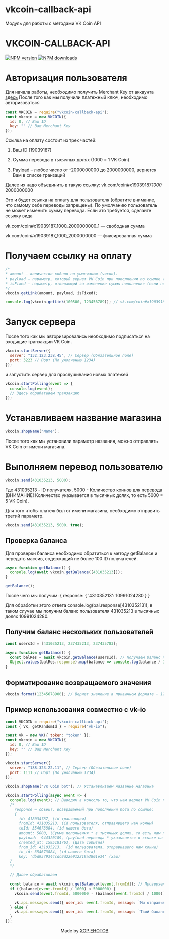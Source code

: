 # vkcoin-callback-api

Модуль для работы с методами VK Coin API

<p align="center">
  <h1>VKCOIN-CALLBACK-API</h1>
  <a href="https://www.npmjs.com/package/vkcoin-callback-api"><img src="https://img.shields.io/npm/v/vkcoin-callback-api.svg?style=flat-square" alt="NPM version"></a>
  <a href="https://www.npmjs.com/package/vkcoin-callback-api"><img src="https://img.shields.io/npm/dt/vkcoin-callback-api.svg?style=flat-square" alt="NPM downloads"></a>
</p>

# Авторизация пользователя

<p>
Для начала работы, необходимо получить Merchant Key от аккаунта <a href="https://vk.com/@hs-marchant-api">здесь</a>
После того как мы получили платежный ключ, необходимо авторизоваться
</p>

```js
const VKCOIN = require("vkcoin-callback-api");
const vkcoin = new VKCOIN({
  id: 0, // Ваш ID
  key: "" // Ваш Merchant Key
});
```

Ссылка на оплату состоит из трех частей:

1. Ваш ID (19039187)

2. Сумма перевода в тысячных долях (1000 = 1 VK Coin)

3. Payload – любое число от -2000000000 до 2000000000, вернется Вам в списке транзаций

Далее их надо объединить в такую ссылку: vk.com/coin#x19039187*1000* 2000000000

Это и будет ссылка на оплату для пользователя (обратите внимание, что самому себе переводы запрещены). По умолчанию пользователь не может изменить сумму перевода. Если это требуется, сделайте ссылку вида

vk.com/coin#x19039187_1000_2000000000_1 — свободная сумма

vk.com/coin#x19039187_1000_2000000000 — фиксированная сумма

# Получаем ссылку на оплату

```js
/*
* amount — количество койнов по умолчанию (число).
* payload — параметр, который вернет VK Coin при пополнении по ссылке (число от -2000000000 до 2000000000).
* isFixed — параметр, отвечающий за изменение суммы пополнения (если поставить true то сумму можно будет менять, не ставьте, если нужна фиксированная сумма).
*/
vkcoin.getLink(amount, payload, isFixed);

console.log(vkcoin.getLink(100500, 123456789)); // vk.com/coin#x19039187_100500_123456789
```

# Запуск сервера

После того как мы авторизировались необходимо подписаться на входящие транзакции VK Coin.

```js
vkcoin.startServer({
  server: "132.123.238.45", // Сервер (Обязательное поле)
  port: 3223 // Порт (По умолчанию 1234)
});
```

и запустить сервер для прослушивания новых платежей

```js
vkcoin.startPolling(event => {
  console.log(event);
  // Здесь обрабатывем транзакцию
});
```

# Устанавливаем название магазина

```js
vkcoin.shopName("Name");
```

После того как мы установили параметр названия, можно отправлять VK Coin от имени магазина.

# Выполняем перевод пользователю

```js
vkcoin.send(431035213, 5000);
```

Где 431035213 - ID получателя, 5000 - Количество коинов для перевода (ВНИМАНИЕ! Количество указывается в тысячных долях, то еcть 5000 = 5 VK Coin).

Для того чтобы платеж был от имени магазина, необходимо отправить третий параметр.

```js
vkcoin.send(431035213, 5000, true);
```

## Проверка баланса

Для проверки баланса необходимо обратиться к методу getBalance и передать массив, содержащий не более 100 ID получателей.

```js
async function getBalance() {
  console.log(await vkcoin.getBalance([431035213]));
}

getBalance();
```

После чего мы получим: { response: { '431035213': 10991024280 } }

Для обработки этого ответа console.log(bal.response[431035213]), в таком случае мы получим баланс пользователя 431035213 в тысячных долях 10991024280.

## Получим баланс нескольких пользователей

```js
const usersId = [431035213, 237435213, 237435783];

async function getBalance() {
  const balRes = await vkcoin.getBalance(usersId); // Получаем баланс пользователей
  Object.values(balRes.response).map(balance => console.log(balance / 1000)); // Выведем их в консоль по одному
}
```

## Форматирование возвращаемого значения

```js
vkcoin.format(12345678900); // Вернет значение в привычном формате - 12 345 678,900
```

## Пример использования совместно с vk-io

```js
const VKCOIN = require("vkcoin-callback-api");
const { VK, getRandomId } = require("vk-io");

const vk = new VK({ token: "token" });
const vkcoin = new VKCOIN({
  id: 0, // Ваш ID
  key: "" // Ваш Merchant Key
});

vkcoin.startServer({
  server: "188.323.22.11", // Сервер (Обязательное поле)
  port: 1111 // Порт (По умолчанию 1234)
});

vkcoin.shopName("VK Coin bot"); // Устанавливаем название магазина

vkcoin.startPolling(async event => {
  console.log(event); // Выводим в консоль то, что нам вернет VK Coin при поступлении баланса
  /*
    response — объект, возвращаемый при пополнении бота по ссылке:
    {
      id: 418034787, (id транзакции)
      fromId: 431035213, (id пользователя, отправившего нам коины)
      toId: 354673884, (id нашего бота)
      amount: 5000, (Сумма пополнения * в тысячных долях, то есть нам перевели 5 VK Coin)
      payload: -944320189, (payload перевода * указывается в ссылке на пополнение)
      created_at: 1595181763, (Дата события)
      from_id: 431035213,  (id пользователя, отправившего нам коины)
      to_id: 354673884, (id нашего бота)
      key: 'dbd9579344cdc9d22e912219a3801e34' (хэш)
  }
  */

  // Далее обрабатываем

  const balance = await vkcoin.getBalance([event.fromId]); // Проверяем баланс пользователя, отправившего нам коины
  if ((balance[event.fromId] / 1000) < 5000000) {
    vkcoin.send(event.fromId, 5000000 - (balance[event.fromId] / 1000)); // Отправляем пользователю коины для того, чтобы его баланс был равен 5 000 000

    vk.api.messages.send({ user_id: event.fromId, message: `Мы отправили тебе ${5000000 - balance[event.fromId] / 1000}\nТеперь твой баланс 5 000 000`, random_id: getRandomId() }); // Отправляем пользователю сообщение о том, что его баланс пополнен
  } else {
    vk.api.messages.send({ user_id: event.fromId, message: `Твой баланс ${vkcoin.format(balance[event.fromId] / 1000)}, т.к. твой баланс больше 5 000 000 VK Coin мы тебе ничего не отправим`, random_id: getRandomId() }); // Отправляем пользователю сообщение о том, что его баланс более 5 000 000 VK Coin
  }
});
```

<p align='center'>Made by <a href="https://хор-енотов.рф">ХОР ЕНОТОВ</a></p>

